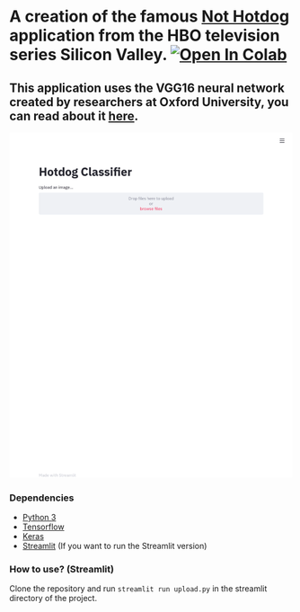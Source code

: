# A creation of the famous [Not Hotdog](https://www.youtube.com/watch?v=ACmydtFDTGs) application from the HBO television series Silicon Valley. [![Open In Colab](https://colab.research.google.com/assets/colab-badge.svg)](https://colab.research.google.com/drive/1DBzJNvDEdmOB2eg6IFNmH7Cu7c5juf9c)

## This application uses the VGG16 neural network created by researchers at Oxford University, you can read about it [here](https://arxiv.org/abs/1409.1556).
![Demo](nothotdog.gif)

### Dependencies
* [Python 3](https://python.org)
* [Tensorflow](https://github.com/tensorflow/tensorflow)
* [Keras](https://github.com/keras-team/keras)
* [Streamlit](https://github.com/streamlit/streamlit) (If you want to run the Streamlit version)

### How to use? (Streamlit)
Clone the repository and run ```streamlit run upload.py``` in the streamlit directory of the project.
